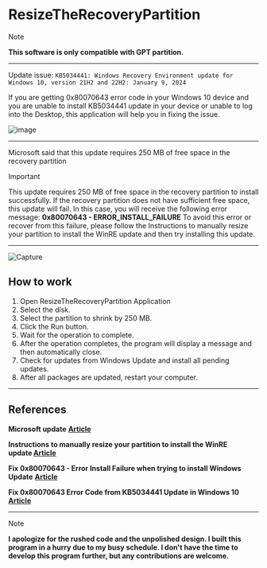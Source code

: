 # ResizeTheRecoveryPartition

> [!NOTE]  
> **This software is only compatible with GPT partition.**

---

Update issue: `KB5034441: Windows Recovery Environment update for Windows 10, version 21H2 and 22H2: January 9, 2024`

If you are getting 0x80070643 error code in your Windows 10 device and you are unable to install KB5034441 update in your device or unable to log into the Desktop, this application will help you in fixing the issue.

![image](https://github.com/AkramAlQaifi/ResizeTheRecoveryPartition/assets/80940602/3dd9da9c-9ea1-4c0e-a428-e11ccd17980e)

---

Microsoft said that this update requires 250 MB of free space in the recovery partition

> [!IMPORTANT] 
>This update requires 250 MB of free space in the recovery partition to install successfully. If the recovery partition does not have sufficient free space, this update will fail. In this case, you will receive the following error message:
>**0x80070643 - ERROR_INSTALL_FAILURE**
>To avoid this error or recover from this failure, please follow the Instructions to manually resize your partition to install the WinRE update and then try installing this update.

---
![Capture](https://github.com/AkramAlQaifi/ResizeTheRecoveryPartition/assets/80940602/4b5d6119-4009-4066-977f-6df99a9d2cae)

## How to work

1. Open ResizeTheRecoveryPartition Application
2. Select the disk.
3. Select the partition to shrink by 250 MB.
4. Click the Run button.
5. Wait for the operation to complete.
6. After the operation completes, the program will display a message and then automatically close.
7. Check for updates from Windows Update and install all pending updates.
8. After all packages are updated, restart your computer.

---

## References
**Microsoft update** [**Article**](https://support.microsoft.com/en-us/topic/kb5034441-windows-recovery-environment-update-for-windows-10-version-21h2-and-22h2-january-9-2024-62c04204-aaa5-4fee-a02a-2fdea17075a8)

**Instructions to manually resize your partition to install the WinRE update** [**Article**](https://support.microsoft.com/topic/kb5028997-instructions-to-manually-resize-your-partition-to-install-the-winre-update-400faa27-9343-461c-ada9-24c8229763bf)

**Fix 0x80070643 - Error Install Failure when trying to install Windows Update** [**Article**](https://www.ghacks.net/2024/01/10/fix-0x80070643-error-install-failure-when-trying-to-install-windows-update/)

**Fix 0x80070643 Error Code from KB5034441 Update in Windows 10** [**Article**](https://www.askvg.com/fix-0x80070643-error-code-from-kb5034441-update-in-windows-10/)

---

> [!NOTE]  
> **I apologize for the rushed code and the unpolished design. I built this program in a hurry due to my busy schedule. I don't have the time to develop this program further, but any contributions are welcome.**
